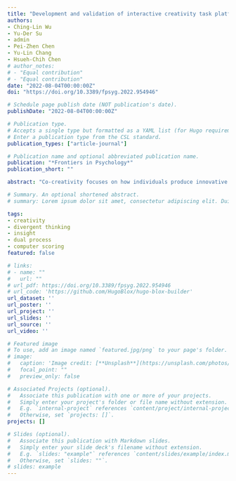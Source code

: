 ```yaml
---
title: "Development and validation of interactive creativity task platform"
authors:
- Ching-Lin Wu
- Yu-Der Su
- admin
- Pei-Zhen Chen
- Yu-Lin Chang
- Hsueh-Chih Chen
# author_notes:
# - "Equal contribution"
# - "Equal contribution"
date: "2022-08-04T00:00:00Z"
doi: "https://doi.org/10.3389/fpsyg.2022.954946"

# Schedule page publish date (NOT publication's date).
publishDate: "2022-08-04T00:00:00Z"

# Publication type.
# Accepts a single type but formatted as a YAML list (for Hugo requirements).
# Enter a publication type from the CSL standard.
publication_types: ["article-journal"]

# Publication name and optional abbreviated publication name.
publication: "*Frontiers in Psychology*"
publication_short: ""

abstract: "Co-creativity focuses on how individuals produce innovative ideas together. As few studies have explored co-creativity using standardized tests, it is difficult to effectively assess the individual’s creativity performance within a group. Therefore, this study aims to develop a platform that allows two individuals to answer creativity tests simultaneously. This platform includes two divergent thinking tasks, the Straw Alternative Uses Test and Bottle Alternative Uses Test, and Chinese Radical Remote Associates Test A and B, which were used to evaluate their open- and closed-ended creative problem-solving performance. This platform has two mods: single-player mode and paired-player mode. Responses from 497 adults were collected, based on which the fluency, flexibility, and originality of divergent thinking were measured. This research also developed a computer scoring technique that can automatically calculate the scores on these creativity tests. The results showed that divergent thinking scores from computer-based calculation and manual scoring were highly positively correlated, suggesting that the scores on a divergent thinking task can be calculated through a system that avoids time-consuming, uneconomical manual scoring. Overall, the two types of tests on this platform showed considerable internal consistency reliability and criterion-related validity. This advanced application facilitates the collection of empirical evidence about co-creativity."

# Summary. An optional shortened abstract.
# summary: Lorem ipsum dolor sit amet, consectetur adipiscing elit. Duis posuere tellus ac convallis placerat. Proin tincidunt magna sed ex sollicitudin condimentum.

tags:
- creativity
- divergent thinking
- insight
- dual process
- computer scoring
featured: false

# links:
# - name: ""
#   url: ""
# url_pdf: https://doi.org/10.3389/fpsyg.2022.954946
# url_code: 'https://github.com/HugoBlox/hugo-blox-builder'
url_dataset: ''
url_poster: ''
url_project: ''
url_slides: ''
url_source: ''
url_video: ''

# Featured image
# To use, add an image named `featured.jpg/png` to your page's folder. 
# image:
#   caption: 'Image credit: [**Unsplash**](https://unsplash.com/photos/jdD8gXaTZsc)'
#   focal_point: ""
#   preview_only: false

# Associated Projects (optional).
#   Associate this publication with one or more of your projects.
#   Simply enter your project's folder or file name without extension.
#   E.g. `internal-project` references `content/project/internal-project/index.md`.
#   Otherwise, set `projects: []`.
projects: []

# Slides (optional).
#   Associate this publication with Markdown slides.
#   Simply enter your slide deck's filename without extension.
#   E.g. `slides: "example"` references `content/slides/example/index.md`.
#   Otherwise, set `slides: ""`.
# slides: example
---
```

<!-- 
{{% callout note %}}
Click the *Cite* button above to demo the feature to enable visitors to import publication metadata into their reference management software.
{{% /callout %}}

{{% callout note %}}
Create your slides in Markdown - click the *Slides* button to check out the example.
{{% /callout %}}

Add the publication's **full text** or **supplementary notes** here. You can use rich formatting such as including [code, math, and images](https://docs.hugoblox.com/content/writing-markdown-latex/). -->
